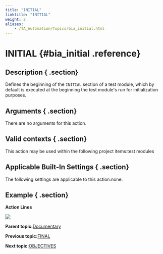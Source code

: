 ```yaml
--- 
title: "INITIAL"
linktitle: "INITIAL"
weight: 2
aliases: 
    - /TA_Automation/Topics/bia_initial.html
---
```

# INITIAL {#bia_initial .reference}

## Description { .section}

Defines the beginning of the `INITIAL` section of a test module, which by default is executed at the beginning the test module's run for initialization purposes.

## Arguments { .section}

There are no arguments for this action.

## Valid contexts { .section}

This action may be used within the following project items:test modules

## Applicable Built-In Settings { .section}

The following settings are applicable to this action:none.

## Example { .section}

**Action Lines**

![](../Images/bia_initial_pgm.png)

**Parent topic:**[Documentary](../../TA_Automation/Topics/bia_Documentary.html)

**Previous topic:**[FINAL](../../TA_Automation/Topics/bia_final.html)

**Next topic:**[OBJECTIVES](../../TA_Automation/Topics/bia_objectives.html)

